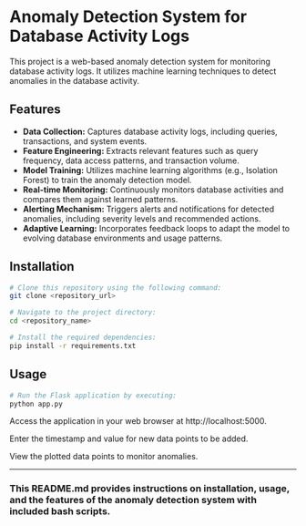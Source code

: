 # Anomaly Detection System for Database Activity Logs

This project is a web-based anomaly detection system for monitoring database activity logs. It utilizes machine learning techniques to detect anomalies in the database activity.

## Features

- **Data Collection:** Captures database activity logs, including queries, transactions, and system events.
- **Feature Engineering:** Extracts relevant features such as query frequency, data access patterns, and transaction volume.
- **Model Training:** Utilizes machine learning algorithms (e.g., Isolation Forest) to train the anomaly detection model.
- **Real-time Monitoring:** Continuously monitors database activities and compares them against learned patterns.
- **Alerting Mechanism:** Triggers alerts and notifications for detected anomalies, including severity levels and recommended actions.
- **Adaptive Learning:** Incorporates feedback loops to adapt the model to evolving database environments and usage patterns.

## Installation

```bash
# Clone this repository using the following command:
git clone <repository_url>

# Navigate to the project directory:
cd <repository_name>

# Install the required dependencies:
pip install -r requirements.txt
```

## Usage
```bash
# Run the Flask application by executing:
python app.py
```
Access the application in your web browser at http://localhost:5000.

Enter the timestamp and value for new data points to be added.

View the plotted data points to monitor anomalies.


--------------------------------------------


### This README.md provides instructions on installation, usage, and the features of the anomaly detection system with included bash scripts.
